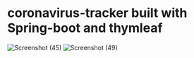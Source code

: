 # coronavirus-tracker built with Spring-boot and thymleaf

![Screenshot (45)](https://user-images.githubusercontent.com/67635598/149119609-0f3eecfc-5e71-47c8-9536-5fcdf0b92807.png)
![Screenshot (49)](https://user-images.githubusercontent.com/67635598/149120943-dc94c86f-53a7-48b9-80bd-86388ea80b56.png)
